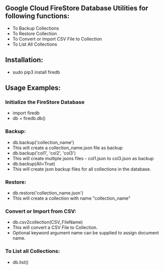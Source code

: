 ## Google Cloud FireStore Database Utilities for following functions:
* To Backup Collections 
* To Restore Collection
* To Convert or Import CSV File to Collection
* To List All Collections

## Installation:
* sudo pip3 install firedb

## Usage Examples:

### Initialize the FireStore Database
* import firedb
* db = firedb.db()

### Backup:
* db.backup('collection_name') 
* This will create a collection_name.json file as backup
* db.backup('col1', 'col2', 'col3')
* This will create multiple jsons files - col1.json to col3.json as backup
* db.backup(All=True) 
* This will create json backup files for all collections in the database.

### Restore:
* db.restore('collection_name.json')
* This will create a collection with name "collection_name"

### Convert or Import from CSV:
* db.csv2collection(CSV_FileName)
* This will convert a CSV File to Collection.
* Optional keyword argument name can be supplied to assign document name. 

### To List all Collections:
* db.list()
